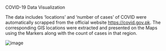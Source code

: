 COVID-19 Data Visualization

The data includes ‘locations’ and ‘number of cases’ of COVID were automatically scrapped from the official website https://covid.gov.pk. The corresponding GIS locations were extracted and presented on the Maps using the Markers along with the count of cases in that region. 

![image](https://user-images.githubusercontent.com/15071816/165694180-764018f7-e626-4774-a8dc-76e2bf072399.png)
